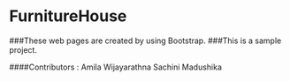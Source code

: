 #    FurnitureHouse

###These web pages are created by using Bootstrap.
###This is a sample project.

####Contributors :
                  Amila Wijayarathna
                  Sachini Madushika
